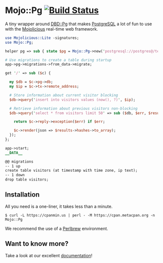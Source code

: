 
# Mojo::Pg [![Build Status](https://travis-ci.org/kraih/mojo-pg.svg?branch=master)](https://travis-ci.org/kraih/mojo-pg)

  A tiny wrapper around [DBD::Pg](https://metacpan.org/pod/DBD::Pg) that makes
  [PostgreSQL](http://www.postgresql.org) a lot of fun to use with the
  [Mojolicious](http://mojolicious.org) real-time web framework.

```perl
use Mojolicious::Lite -signatures;
use Mojo::Pg;

helper pg => sub { state $pg = Mojo::Pg->new('postgresql://postgres@/test') };

# Use migrations to create a table during startup
app->pg->migrations->from_data->migrate;

get '/' => sub ($c) {

  my $db = $c->pg->db;
  my $ip = $c->tx->remote_address;

  # Store information about current visitor blocking
  $db->query('insert into visitors values (now(), ?)', $ip);

  # Retrieve information about previous visitors non-blocking
  $db->query('select * from visitors limit 50' => sub ($db, $err, $results) {

    return $c->reply->exception($err) if $err;

    $c->render(json => $results->hashes->to_array);
  });
};

app->start;
__DATA__

@@ migrations
-- 1 up
create table visitors (at timestamp with time zone, ip text);
-- 1 down
drop table visitors;
```

## Installation

  All you need is a one-liner, it takes less than a minute.

    $ curl -L https://cpanmin.us | perl - -M https://cpan.metacpan.org -n Mojo::Pg

  We recommend the use of a [Perlbrew](http://perlbrew.pl) environment.

## Want to know more?

  Take a look at our excellent
  [documentation](http://mojolicious.org/perldoc/Mojo/Pg)!
